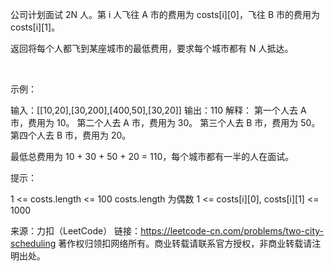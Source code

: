 公司计划面试 2N 人。第 i 人飞往 A 市的费用为 costs[i][0]，飞往 B 市的费用为 costs[i][1]。

返回将每个人都飞到某座城市的最低费用，要求每个城市都有 N 人抵达。

 

示例：

输入：[[10,20],[30,200],[400,50],[30,20]]
输出：110
解释：
第一个人去 A 市，费用为 10。
第二个人去 A 市，费用为 30。
第三个人去 B 市，费用为 50。
第四个人去 B 市，费用为 20。

最低总费用为 10 + 30 + 50 + 20 = 110，每个城市都有一半的人在面试。
 

提示：

1 <= costs.length <= 100
costs.length 为偶数
1 <= costs[i][0], costs[i][1] <= 1000


来源：力扣（LeetCode）
链接：https://leetcode-cn.com/problems/two-city-scheduling
著作权归领扣网络所有。商业转载请联系官方授权，非商业转载请注明出处。